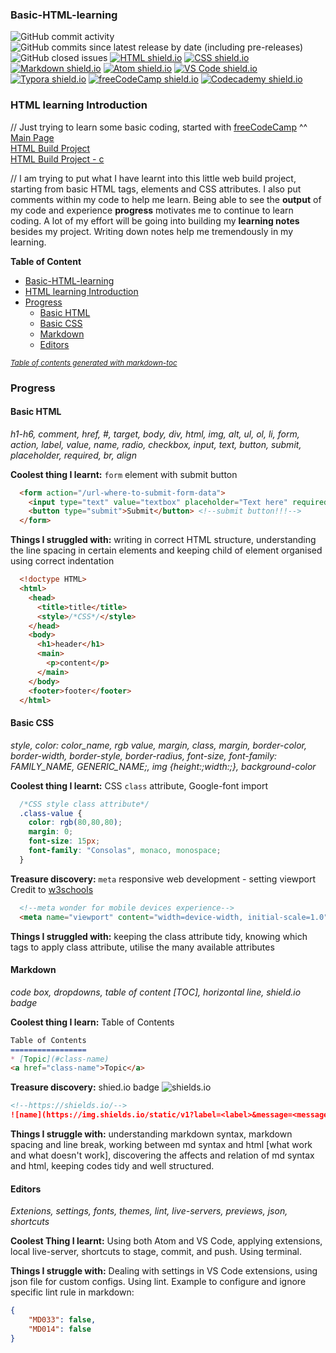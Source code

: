 ### Basic-HTML-learning

![GitHub commit activity](https://img.shields.io/github/commit-activity/m/mcjoules/html-learning?color=brightgreen&logo=Github)
![GitHub commits since latest release by date (including pre-releases)](https://img.shields.io/github/commits-since/mcjoules/html-learning/v1.0.0?color=brightgreen&include_prereleases&logo=Github)
![GitHub closed issues](https://img.shields.io/github/issues-closed/mcjoules/html-learning?logo=GitHub&color=brightgreen)
<a href="https://html.spec.whatwg.org/" target="_blank"><img alt="HTML shield.io" src="https://img.shields.io/static/v1?label=HTML&message=build&color=green&logo=HTML5"></a>
<a href="https://www.w3.org/Style/CSS/Overview.en.html" target="_blank"><img alt="CSS shield.io" src="https://img.shields.io/static/v1?label=CSS&message=build&color=green&logo=CSS3"></a>
<a href="https://daringfireball.net/projects/markdown/" target="_blank"><img alt="Markdown shield.io" src="https://img.shields.io/static/v1?label=Markdown&message=build&color=green&logo=Markdown"></a>
<a href="https://atom.io/" target="_blank"><img alt="Atom shield.io" src="https://img.shields.io/static/v1?label=Atom&message=editor&color=teal&logo=Atom"></a>
<a href="https://code.visualstudio.com/" target="_blank"><img alt="VS Code shield.io" src="https://img.shields.io/static/v1?label=VS%20Code&message=editor&color=teal&logo=Visual%20Studio%20Code"></a>
<a href="https://typora.io/" target="_blank"><img alt="Typora shield.io" src="https://img.shields.io/static/v1?label=Typora&message=editor&color=teal&logo="></a>
<a href="https://www.freecodecamp.org/" target="_blank"><img alt="freeCodeCamp shield.io" src="https://img.shields.io/static/v1?label=freeCodeCamp&message=course&color=yellow&logo=freeCodeCamp"></a>
<a href="https://www.codecademy.com/learn" target="_blank"><img alt="Codecademy shield.io" src="https://img.shields.io/static/v1?label=Codecademy&message=course&color=yellow&logo=Codecademy"></a>

### HTML learning Introduction

// Just trying to learn some basic coding, started with [freeCodeCamp](https://www.freecodecamp.org/) ^^  
[Main Page](https://mcjoules.github.io/html-learning)  
[HTML Build Project](https://mcjoules.github.io/html-learning/web-build-project/htmlbasic.html)  
[HTML Build Project - c](https://mcjoules.github.io/html-learning/web-build-project/htmlbasic-c)  

// I am trying to put what I have learnt into this little web build project, starting from basic HTML tags, elements and CSS attributes. I also put comments within my code to help me learn. Being able to see the **output** of my code and experience **progress** motivates me to continue to learn coding. A lot of my effort will be going into building my **learning notes** besides my project. Writing down notes help me tremendously in my learning.  

**Table of Content**

- [Basic-HTML-learning](#basic-html-learning)
- [HTML learning Introduction](#html-learning-introduction)
- [Progress](#progress)
  - [Basic HTML](#basic-html)
  - [Basic CSS](#basic-css)
  - [Markdown](#markdown)
  - [Editors](#editors)

<small><i><a href='http://ecotrust-canada.github.io/markdown-toc/'>Table of contents generated with markdown-toc</a></i></small>

### Progress

#### Basic HTML

_h1-h6, comment, href, #, target, body, div, html, img, alt, ul, ol, li, form, action, label, value, name, radio, checkbox, input, text, button, submit, placeholder, required, br, align_
<br/>

**Coolest thing I learnt:** `form` element with submit button

```html
  <form action="/url-where-to-submit-form-data">
    <input type="text" value="textbox" placeholder="Text here" required> <!--required attribute, required before submit-->
    <button type="submit">Submit</button> <!--submit button!!!-->
  </form>
```

**Things I struggled with:** writing in correct HTML structure, understanding the line spacing in certain elements and keeping child of element organised using correct indentation

```html
  <!doctype HTML>
  <html>
    <head>
      <title>title</title>
      <style>/*CSS*/</style>
    </head>
    <body>
      <h1>header</h1>
      <main>
        <p>content</p>
      </main>
    </body>
    <footer>footer</footer>
  </html>
```

#### Basic CSS

_style, color: color_name, rgb value, margin, class, margin, border-color, border-width, border-style, border-radius, font-size, font-family: FAMILY_NAME, GENERIC_NAME;, img {height:;width:;}, background-color_
<br/>

**Coolest thing I learnt:** CSS `class` attribute, Google-font import

```css
  /*CSS style class attribute*/
  .class-value {
    color: rgb(80,80,80);
    margin: 0;
    font-size: 15px;
    font-family: "Consolas", monaco, monospace;
  }
```

**Treasure discovery:** `meta` responsive web development - setting viewport <br>
Credit to [w3schools](https://www.w3schools.com/css/css_rwd_viewport.asp)  

```html
  <!--meta wonder for mobile devices experience-->
  <meta name="viewport" content="width=device-width, initial-scale=1.0">
```

**Things I struggled with:** keeping the class attribute tidy, knowing which tags to apply class attribute, utilise the many available attributes

#### Markdown

_code box, dropdowns, table of content [TOC], horizontal line, shield.io badge_
<br/>

**Coolest thing I learn:** Table of Contents

```markdown
Table of Contents
=================
* [Topic](#class-name)
<a href="class-name">Topic</a>
```

**Treasure discovery:** shied.io badge ![shields.io](https://img.shields.io/static/v1?label=shields.io&message=badge&color=%3Cbrightgreen%3E&logo=Shields.io)

```markdown
<!--https://shields.io/-->
![name](https://img.shields.io/static/v1?label=<label>&message=<message>&color=<color>&logo=<name>)
```

**Things I struggle with:** understanding markdown syntax, markdown spacing and line break, working between md syntax and html [what work and what doesn't work], discovering the affects and relation of md syntax and html, keeping codes tidy and well structured.

#### Editors

*Extenions, settings, fonts, themes, lint, live-servers, previews, json, shortcuts*  

**Coolest Thing I learnt:** Using both Atom and VS Code, applying extensions, local live-server, shortcuts to stage, commit, and push. Using terminal.  

**Things I struggle with:** Dealing with settings in VS Code extensions, using json file for custom configs. Using lint. Example to configure and ignore specific lint rule in markdown:  

```json
{
    "MD033": false,
    "MD014": false
}
```

